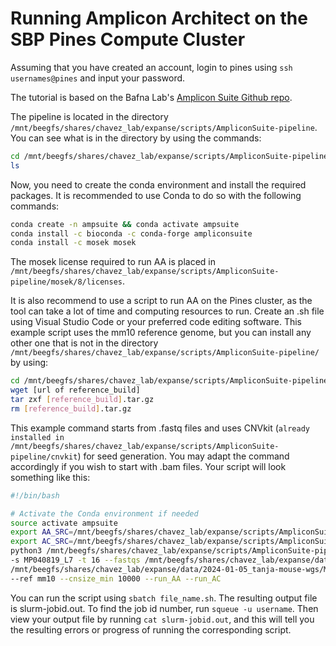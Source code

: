 # Running Amplicon Architect on the SBP Pines Compute Cluster
Assuming that you have created an account, login to pines using `ssh usernames@pines` and input your password.

The tutorial is based on the Bafna Lab's [Amplicon Suite Github repo](https://github.com/AmpliconSuite/AmpliconSuite-pipeline). 

The pipeline is located in the directory `/mnt/beegfs/shares/chavez_lab/expanse/scripts/AmpliconSuite-pipeline`. You can see what is in the directory by using the commands: 
```bash
cd /mnt/beegfs/shares/chavez_lab/expanse/scripts/AmpliconSuite-pipeline
ls
```
Now, you need to create the conda environment and install the required packages. It is recommended to use Conda to do so with the following commands:
```bash 
conda create -n ampsuite && conda activate ampsuite
conda install -c bioconda -c conda-forge ampliconsuite 
conda install -c mosek mosek
```

The mosek license required to run AA is placed in `/mnt/beegfs/shares/chavez_lab/expanse/scripts/AmpliconSuite-pipeline/mosek/8/licenses`. 

It is also recommend to use a script to run AA on the Pines cluster, as the tool can take a lot of time and computing resources to run. Create an .sh file using Visual
Studio Code or your preferred code editing software. This example script uses the mm10 reference genome, but you can install any other one that is not in the directory 
`/mnt/beegfs/shares/chavez_lab/expanse/scripts/AmpliconSuite-pipeline/` by using:
```bash
cd /mnt/beegfs/shares/chavez_lab/expanse/scripts/AmpliconSuite-pipeline/data_repo
wget [url of reference_build]
tar zxf [reference_build].tar.gz
rm [reference_build].tar.gz
```
This example command starts from .fastq files and uses CNVkit (`already installed in /mnt/beegfs/shares/chavez_lab/expanse/scripts/AmpliconSuite-pipeline/cnvkit`) for seed generation.
You may adapt the command accordingly if you wish to start with .bam files. Your script will look something like this:
```bash
#!/bin/bash

# Activate the Conda environment if needed
source activate ampsuite
export AA_SRC=/mnt/beegfs/shares/chavez_lab/expanse/scripts/AmpliconSuite-pipeline/AmpliconArchitect/src/
export AC_SRC=/mnt/beegfs/shares/chavez_lab/expanse/scripts/AmpliconSuite-pipeline/AmpliconClassifier/
python3 /mnt/beegfs/shares/chavez_lab/expanse/scripts/AmpliconSuite-pipeline/AmpliconSuite-pipeline.py \
-s MP040819_L7 -t 16 --fastqs /mnt/beegfs/shares/chavez_lab/expanse/data/2024-01-05_tanja-mouse-wgs/MP040819/MP040819_CKDO230001655-1A_22GHJCLT3_L7_1.fq.gz \
/mnt/beegfs/shares/chavez_lab/expanse/data/2024-01-05_tanja-mouse-wgs/MP040819/MP040819_CKDO230001655-1A_22GHJCLT3_L7_2.fq.gz \
--ref mm10 --cnsize_min 10000 --run_AA --run_AC
```
You can run the script using `sbatch file_name.sh`. The resulting output file is slurm-jobid.out. To find the job id number, run `squeue -u username`. Then view your output file by running `cat slurm-jobid.out`, and this will tell you the resulting errors or progress of running the corresponding script.

